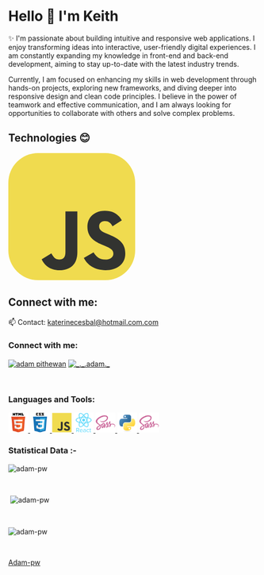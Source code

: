 # Hello 👋 I'm Keith

✨ I'm passionate about building intuitive and responsive web applications. I enjoy transforming ideas into interactive, user-friendly digital experiences. I am constantly expanding my knowledge in front-end and back-end development, aiming to stay up-to-date with the latest industry trends.

Currently, I am focused on enhancing my skills in web development through hands-on projects, exploring new frameworks, and diving deeper into responsive design and clean code principles. I believe in the power of teamwork and effective communication, and I am always looking for opportunities to collaborate with others and solve complex problems.

## Technologies 😊

<svg width="256" height="256" viewBox="0 0 256 256" fill="none" xmlns="http://www.w3.org/2000/svg">
<rect width="256" height="256" rx="60" fill="#F0DB4F"/>
<path d="M67.3117 213.932L86.9027 202.076C90.6821 208.777 94.1202 214.447 102.367 214.447C110.272 214.447 115.256 211.355 115.256 199.327V117.529H139.314V199.667C139.314 224.584 124.708 235.926 103.398 235.926C84.1533 235.926 72.9819 225.959 67.3113 213.93" fill="#323330"/>
<path d="M152.381 211.354L171.969 200.013C177.126 208.434 183.828 214.62 195.684 214.62C205.653 214.62 212.009 209.636 212.009 202.762C212.009 194.514 205.479 191.592 194.481 186.782L188.468 184.203C171.111 176.815 159.597 167.535 159.597 147.945C159.597 129.901 173.345 116.153 194.826 116.153C210.12 116.153 221.118 121.481 229.022 135.4L210.291 147.429C206.166 140.04 201.7 137.119 194.826 137.119C187.78 137.119 183.312 141.587 183.312 147.429C183.312 154.646 187.78 157.568 198.09 162.037L204.104 164.614C224.553 173.379 236.067 182.313 236.067 202.418C236.067 224.072 219.055 235.928 196.2 235.928C173.861 235.928 159.426 225.274 152.381 211.354" fill="#323330"/>
</svg>


## Connect with me:
📫 Contact: katerinecesbal@hotmail.com.com





<h3 align="left">Connect with me:</h3>
<p align="left">
  <a href="https://www.linkedin.com/in/katerine-cespedes-4717521b9/" target="blank"><img align="center"
      src="https://raw.githubusercontent.com/rahuldkjain/github-profile-readme-generator/master/src/images/icons/Social/linked-in-alt.svg"
      alt="adam pithewan" height="30" width="40" /></a>
  <a href="https://www.instagram.com/keith.codee/" target="blank"><img align="center"
      src="https://raw.githubusercontent.com/rahuldkjain/github-profile-readme-generator/master/src/images/icons/Social/instagram.svg"
      alt="_._.adam._" height="30" width="40" /></a>
</p>

<br>

<h3 align="left">Languages and Tools:</h3>
<p align="left"> 
<a href="https://www.w3.org/html/" target="_blank" rel="noreferrer">
  <img src="https://raw.githubusercontent.com/devicons/devicon/master/icons/html5/html5-original-wordmark.svg"
    alt="html5" width="40" height="40" />
</a>
<a href="https://www.w3schools.com/css/" target="_blank" rel="noreferrer">
  <img src="https://raw.githubusercontent.com/devicons/devicon/master/icons/css3/css3-original-wordmark.svg" alt="css3"
    width="40" height="40" />
</a>
<a href="https://developer.mozilla.org/en-US/docs/Web/JavaScript" target="_blank" rel="noreferrer">
  <img src="https://raw.githubusercontent.com/devicons/devicon/master/icons/javascript/javascript-original.svg"
    alt="javascript" width="40" height="40" />
</a>
<a href="https://reactjs.org/" target="_blank" rel="noreferrer">
  <img src="https://raw.githubusercontent.com/devicons/devicon/master/icons/react/react-original-wordmark.svg"
    alt="react" width="40" height="40" />
</a>
<a href="https://sass-lang.com" target="_blank" rel="noreferrer">
  <img src="https://raw.githubusercontent.com/devicons/devicon/master/icons/sass/sass-original.svg" alt="sass"
    width="40" height="40" />
</a>
<a href="https://www.python.org" target="_blank" rel="noreferrer">
  <img src="https://raw.githubusercontent.com/devicons/devicon/master/icons/python/python-original.svg" alt="python"
    width="40" height="40" />
</a>
<a href="https://sass-lang.com" target="_blank" rel="noreferrer">
  <img src="https://raw.githubusercontent.com/devicons/devicon/master/icons/sass/sass-original.svg" alt="sass"
    width="40" height="40" />
</a>


<br>

<h3>Statistical Data :-</h3>
<p><img align="center"
    src="https://github-readme-stats.vercel.app/api/top-langs?username=adam-pw&show_icons=true&locale=en&bg_color=0d1117&text_color=ffffff&layout=compact"
    alt="adam-pw" 
    bg_color=#808080/></p>

<br>

<p>&nbsp;<img align="center" src="https://github-readme-stats.vercel.app/api?username=adam-pw&show_icons=true&locale=en&bg_color=0d1117&text_color=ffffff&repo=convoychat"
    alt="adam-pw" /></p>

<br>

<p><img align="center" src="https://github-readme-streak-stats.herokuapp.com/?user=Adam-pw&theme=dark&background=0d1117&date_format=M%20j%5B%2C%20Y%5D" alt="adam-pw" /></p>
      
<p align="left"> <a href="https://twitter.com/" target="blank"><img
      src="https://img.shields.io/twitter/follow/?logo=twitter&style=for-the-badge" alt="" /></a> </p>

[Adam-pw](https://github.com/Adam-pw)

